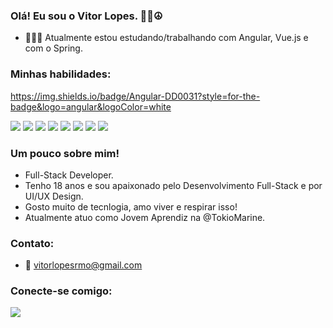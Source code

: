 ### Olá! Eu sou o Vitor Lopes. 🤙🏽☮

- 👨🏽‍💻 Atualmente estou estudando/trabalhando com Angular, Vue.js e com o Spring.

### Minhas habilidades:

https://img.shields.io/badge/Angular-DD0031?style=for-the-badge&logo=angular&logoColor=white

<a><img src="https://img.shields.io/badge/Angular-DD0031?style=for-the-badge&logo=angular&logoColor=white"></img></a>
<a><img src="https://img.shields.io/badge/vuejs-%2335495e.svg?style=for-the-badge&logo=vuedotjs&logoColor=%234FC08D"></img></a>
<a><img src="https://img.shields.io/badge/spring-%236DB33F.svg?style=for-the-badge&logo=spring&logoColor=white"></img></a>
<a><img src="https://img.shields.io/badge/JavaScript-323330?style=for-the-badge&logo=javascript&logoColor=white"></img></a>
<a><img src="https://img.shields.io/badge/Figma-323330?style=for-the-badge&logo=figma&logoColor=black"></img></a>
<a><img src="https://img.shields.io/badge/Java-323330?style=for-the-badge&logo=java&logoColor=black"></img></a>
<a><img src="https://img.shields.io/badge/Python-F6F6F6?style=for-the-badge&logo=python&logoColor=black"></img></a>
<a><img src="https://img.shields.io/badge/MongoDB-F6F6F6?style=for-the-badge&logo=mongodb&logoColor=black"></img></a>

### Um pouco sobre mim!

- Full-Stack Developer.
- Tenho 18 anos e sou apaixonado pelo Desenvolvimento Full-Stack e por UI/UX Design.
- Gosto muito de tecnlogia, amo viver e respirar isso!
- Atualmente atuo como Jovem Aprendiz na @TokioMarine.

### Contato:
- 📩 vitorlopesrmo@gmail.com

### Conecte-se comigo:
<a href="https://www.linkedin.com/in/vitor-lopes-914811236/"><img src="https://img.shields.io/badge/LinkedIn-F6F6F6?style=for-the-badge&logo=linkedin&logoColor=black"> </img></a>

